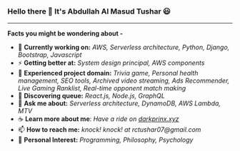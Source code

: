 ### Hello there 👋 It's Abdullah Al Masud Tushar :smiley:
--------

**Facts you might be wondering about -**

- 🔭 **Currently working on:** _AWS, Serverless architecture, Python, Django, Bootstrap, Javascript_
- ⚡ **Getting better at:** _System design principal, AWS components_
- :star2: **Experienced project domain:** _Trivia game, Personal health management, SEO tools, Archived video streaming, Ads Recommender, Live Gaming Ranklist, Real-time opponent match making_
- 🌱 **Discovering queue:** _React.js, Node.js, GraphQL_
- 💬 **Ask me about:** _Serverless architecture, DynamoDB, AWS Lambda, MTV_
- :coffee: **Learn more about me**: _Have a ride on [darkprinx.xyz](https://darkprinx.xyz)_
- 📫 **How to reach me:** _knock! knock! at rctushar07@gmail.com_
- :purple_heart: **Personal Interest:** _Programming, Philosophy, Psychology_
